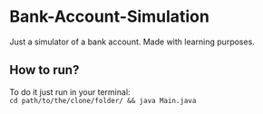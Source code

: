 # Bank-Account-Simulation

Just a simulator of a bank account. Made with learning purposes.

## How to run?

To do it just run in your terminal:  
<code>cd path/to/the/clone/folder/ && java Main.java</code>
